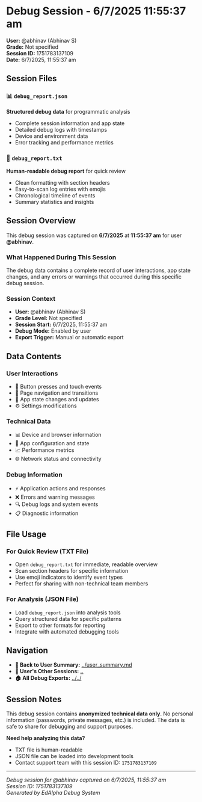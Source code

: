# Debug Session - 6/7/2025 11:55:37 am

**User:** @abhinav (Abhinav S)  
**Grade:** Not specified  
**Session ID:** 1751783137109  
**Date:** 6/7/2025, 11:55:37 am

## Session Files

### 📊 `debug_report.json`
**Structured debug data** for programmatic analysis
- Complete session information and app state
- Detailed debug logs with timestamps
- Device and environment data
- Error tracking and performance metrics

### 📝 `debug_report.txt`
**Human-readable debug report** for quick review
- Clean formatting with section headers
- Easy-to-scan log entries with emojis
- Chronological timeline of events
- Summary statistics and insights

## Session Overview

This debug session was captured on **6/7/2025** at **11:55:37 am** for user **@abhinav**. 

### What Happened During This Session
The debug data contains a complete record of user interactions, app state changes, and any errors or warnings that occurred during this specific debug session.

### Session Context
- **User:** @abhinav (Abhinav S)
- **Grade Level:** Not specified
- **Session Start:** 6/7/2025, 11:55:37 am
- **Debug Mode:** Enabled by user
- **Export Trigger:** Manual or automatic export

## Data Contents

### User Interactions
- 🔘 Button presses and touch events
- 🧭 Page navigation and transitions
- 📱 App state changes and updates
- ⚙️ Settings modifications

### Technical Data
- 📊 Device and browser information
- 🔧 App configuration and state
- 📈 Performance metrics
- 🌐 Network status and connectivity

### Debug Information
- ⚡ Application actions and responses
- ❌ Errors and warning messages
- 🔍 Debug logs and system events
- 📋 Diagnostic information

## File Usage

### For Quick Review (TXT File)
- Open `debug_report.txt` for immediate, readable overview
- Scan section headers for specific information
- Use emoji indicators to identify event types
- Perfect for sharing with non-technical team members

### For Analysis (JSON File)
- Load `debug_report.json` into analysis tools
- Query structured data for specific patterns
- Export to other formats for reporting
- Integrate with automated debugging tools

## Navigation

- **👤 Back to User Summary:** [../user_summary.md](../user_summary.md)
- **📂 User's Other Sessions:** [..](../)
- **🏠 All Debug Exports:** [../../](../../)

## Session Notes

This debug session contains **anonymized technical data only**. No personal information (passwords, private messages, etc.) is included. The data is safe to share for debugging and support purposes.

**Need help analyzing this data?** 
- TXT file is human-readable
- JSON file can be loaded into development tools
- Contact support team with this session ID: `1751783137109`

---
*Debug session for @abhinav captured on 6/7/2025, 11:55:37 am*  
*Session ID: 1751783137109*  
*Generated by EdAlpha Debug System*